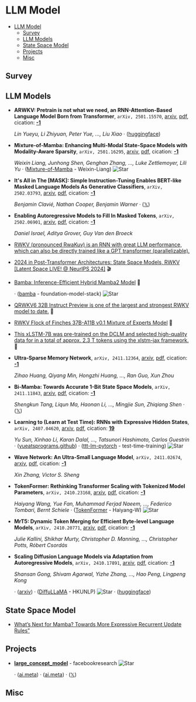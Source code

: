 # LLM Model

- [LLM Model](#llm-model) 
  - [Survey](#survey)
  - [LLM Models](#llm-models)
  - [State Space Model](#state-space-model)
  - [Projects](#projects)
  - [Misc](#misc)


## Survey


## LLM Models

- **ARWKV: Pretrain is not what we need, an RNN-Attention-Based Language
  Model Born from Transformer**, `arXiv, 2501.15570`, [arxiv](http://arxiv.org/abs/2501.15570v1), [pdf](http://arxiv.org/pdf/2501.15570v1.pdf), cication: [**-1**](None) 

	 *Lin Yueyu, Li Zhiyuan, Peter Yue, ..., Liu Xiao* · ([huggingface](https://huggingface.co/RWKV-Red-Team/ARWKV-7B-Preview-0.1))
- **Mixture-of-Mamba: Enhancing Multi-Modal State-Space Models with
  Modality-Aware Sparsity**, `arXiv, 2501.16295`, [arxiv](http://arxiv.org/abs/2501.16295v1), [pdf](http://arxiv.org/pdf/2501.16295v1.pdf), cication: [**-1**](None) 

	 *Weixin Liang, Junhong Shen, Genghan Zhang, ..., Luke Zettlemoyer, Lili Yu* · ([Mixture-of-Mamba](https://github.com/Weixin-Liang/Mixture-of-Mamba) - Weixin-Liang) ![Star](https://img.shields.io/github/stars/Weixin-Liang/Mixture-of-Mamba.svg?style=social&label=Star)
- **It's All in The [MASK]: Simple Instruction-Tuning Enables BERT-like 
  Masked Language Models As Generative Classifiers**, `arXiv, 2502.03793`, [arxiv](http://arxiv.org/abs/2502.03793v2), [pdf](http://arxiv.org/pdf/2502.03793v2.pdf), cication: [**-1**](None) 

	 *Benjamin Clavié, Nathan Cooper, Benjamin Warner* · ([𝕏](https://x.com/bclavie/status/1888963894296936616))
- **Enabling Autoregressive Models to Fill In Masked Tokens**, `arXiv, 2502.06901`, [arxiv](http://arxiv.org/abs/2502.06901v1), [pdf](http://arxiv.org/pdf/2502.06901v1.pdf), cication: [**-1**](None) 

	 *Daniel Israel, Aditya Grover, Guy Van den Broeck*
- [RWKV (pronounced RwaKuv) is an RNN with great LLM performance,            which can also be directly trained like a GPT transformer            (parallelizable).](https://www.rwkv.com/) 
- [2024 in Post-Transformer Architectures: State Space Models, RWKV [Latent Space LIVE! @ NeurIPS 2024]](http://www.youtube.com/playlist?list=PLWEAb1SXhjlfG63F03R52DZXpHzVB1_5j)  :clapper: 
- [Bamba: Inference-Efficient Hybrid Mamba2 Model](https://huggingface.co/blog/bamba)  🤗 

	 · ([bamba](https://github.com/foundation-model-stack/bamba) - foundation-model-stack) ![Star](https://img.shields.io/github/stars/foundation-model-stack/bamba.svg?style=social&label=Star)
- [QRWKV6 32B Instruct Preview is one of the largest and strongest RWKV model to date.](https://huggingface.co/recursal/QRWKV6-32B-Instruct-Preview-v0.1)  🤗 
- [RWKV Flock of Finches 37B-A11B v0.1 Mixture of Experts Model](https://huggingface.co/recursal/Finch-MoE-37B-A11B-v0.1-HF)  🤗 
- [This xLSTM-7B was pre-trained on the DCLM and selected high-quality data for in a total of approx. 2.3 T tokens using the xlstm-jax framework.](https://huggingface.co/NX-AI/xLSTM-7b)  🤗 
- **Ultra-Sparse Memory Network**, `arXiv, 2411.12364`, [arxiv](http://arxiv.org/abs/2411.12364v1), [pdf](http://arxiv.org/pdf/2411.12364v1.pdf), cication: [**-1**](None) 

	 *Zihao Huang, Qiyang Min, Hongzhi Huang, ..., Ran Guo, Xun Zhou*
- **Bi-Mamba: Towards Accurate 1-Bit State Space Models**, `arXiv, 2411.11843`, [arxiv](http://arxiv.org/abs/2411.11843v1), [pdf](http://arxiv.org/pdf/2411.11843v1.pdf), cication: [**-1**](None) 

	 *Shengkun Tang, Liqun Ma, Haonan Li, ..., Mingjie Sun, Zhiqiang Shen* · ([𝕏](https://x.com/omarsar0/status/1858878654736199850))
- **Learning to (Learn at Test Time): RNNs with Expressive Hidden States**, `arXiv, 2407.04620`, [arxiv](http://arxiv.org/abs/2407.04620v2), [pdf](http://arxiv.org/pdf/2407.04620v2.pdf), cication: [**19**](https://scholar.google.com/scholar?cites=4859112994803550513&as_sdt=2005&sciodt=0,5&hl=en&oe=ASCII) 

	 *Yu Sun, Xinhao Li, Karan Dalal, ..., Tatsunori Hashimoto, Carlos Guestrin* · ([yueatsprograms.github](https://yueatsprograms.github.io/ttt/home.html)) · ([ttt-lm-pytorch](https://github.com/test-time-training/ttt-lm-pytorch) - test-time-training) ![Star](https://img.shields.io/github/stars/test-time-training/ttt-lm-pytorch.svg?style=social&label=Star)
- **Wave Network: An Ultra-Small Language Model**, `arXiv, 2411.02674`, [arxiv](http://arxiv.org/abs/2411.02674v3), [pdf](http://arxiv.org/pdf/2411.02674v3.pdf), cication: [**-1**](None) 

	 *Xin Zhang, Victor S. Sheng*
- **TokenFormer: Rethinking Transformer Scaling with Tokenized Model 
  Parameters**, `arXiv, 2410.23168`, [arxiv](http://arxiv.org/abs/2410.23168v1), [pdf](http://arxiv.org/pdf/2410.23168v1.pdf), cication: [**-1**](None)

	 *Haiyang Wang, Yue Fan, Muhammad Ferjad Naeem, ..., Federico Tombari, Bernt Schiele* · ([TokenFormer](https://github.com/Haiyang-W/TokenFormer) - Haiyang-W) ![Star](https://img.shields.io/github/stars/Haiyang-W/TokenFormer.svg?style=social&label=Star)
- **MrT5: Dynamic Token Merging for Efficient Byte-level Language Models**, `arXiv, 2410.20771`, [arxiv](http://arxiv.org/abs/2410.20771v1), [pdf](http://arxiv.org/pdf/2410.20771v1.pdf), cication: [**-1**](None) 

	 *Julie Kallini, Shikhar Murty, Christopher D. Manning, ..., Christopher Potts, Róbert Csordás*
- **Scaling Diffusion Language Models via Adaptation from Autoregressive 
  Models**, `arXiv, 2410.17891`, [arxiv](http://arxiv.org/abs/2410.17891v1), [pdf](http://arxiv.org/pdf/2410.17891v1.pdf), cication: [**-1**](None)

	 *Shansan Gong, Shivam Agarwal, Yizhe Zhang, ..., Hao Peng, Lingpeng Kong*

	 · ([arxiv](https://arxiv.org/abs/2410.17891)) · ([DiffuLLaMA](https://github.com/HKUNLP/DiffuLLaMA) - HKUNLP) ![Star](https://img.shields.io/github/stars/HKUNLP/DiffuLLaMA.svg?style=social&label=Star) · ([huggingface](https://huggingface.co/diffusionfamily))

## State Space Model

- [What’s Next for Mamba? Towards More Expressive Recurrent Update Rules”](https://sustcsonglin.github.io/) 

## Projects

- [**large_concept_model**](https://github.com/facebookresearch/large_concept_model) - facebookresearch ![Star](https://img.shields.io/github/stars/facebookresearch/large_concept_model.svg?style=social&label=Star) 

	 · ([ai.meta](https://ai.meta.com/blog/meta-fair-updates-agents-robustness-safety-architecture/)) · ([ai.meta](https://ai.meta.com/research/publications/large-concept-models-language-modeling-in-a-sentence-representation-space/)) · ([𝕏](https://x.com/melbayad/status/1867689627189952956))

## Misc
